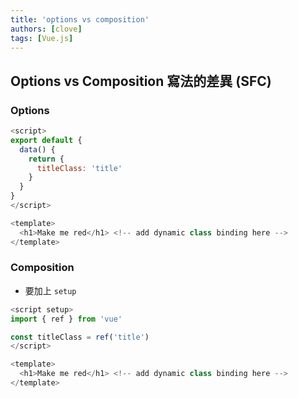 ```yaml
---
title: 'options vs composition'
authors: [clove]
tags: [Vue.js]
---
```


## Options vs Composition 寫法的差異 (SFC)

### Options
```js
<script>
export default {
  data() {
    return {
      titleClass: 'title'
    }
  }
}
</script>

<template>
  <h1>Make me red</h1> <!-- add dynamic class binding here -->
</template>
```

### Composition
- 要加上 `setup`

```js
<script setup>
import { ref } from 'vue'

const titleClass = ref('title')
</script>

<template>
  <h1>Make me red</h1> <!-- add dynamic class binding here -->
</template>
```